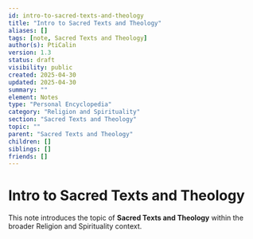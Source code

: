 ```yaml
---
id: intro-to-sacred-texts-and-theology
title: "Intro to Sacred Texts and Theology"
aliases: []
tags: [note, Sacred Texts and Theology]
author(s): PtiCalin
version: 1.3
status: draft
visibility: public
created: 2025-04-30
updated: 2025-04-30
summary: ""
element: Notes
type: "Personal Encyclopedia"
category: "Religion and Spirituality"
section: "Sacred Texts and Theology"
topic: ""
parent: "Sacred Texts and Theology"
children: []
siblings: []
friends: []
---
```

# Intro to Sacred Texts and Theology

This note introduces the topic of **Sacred Texts and Theology** within the broader Religion and Spirituality context.
